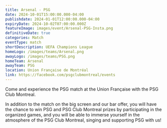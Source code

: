 ```yaml
---
title: Arsenal - PSG
date: 2024-10-01T15:00:00.000-04:00
publishdate: 2024-01-01T12:00:00.000-04:00
expiryDate: 2024-10-02T07:00:00.000Z
featureImage: images/event/Arsenal-PSG-Insta.png
definitiveDate: true
categories: Match
eventType: match
shortDescription: UEFA Champions League
homeLogo: /images/teams/Arsenal.png
awayLogo: /images/teams/PSG.png
homeTeam: Arsenal
awayTeam: PSG
location: Union Française de Montréal
link: https://facebook.com/psgclubmontreal/events
---
```


Come and experience the PSG match at the Union Française with the PSG Club Montreal.

In addition to the match on the big screen and our bar offer, you will have the chance to win PSG and PSG Club Montreal prizes by participating in the organized games, and you will be able to immerse yourself in the atmosphere of the PSG Club Montreal, singing and supporting PSG with us!
